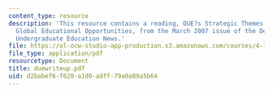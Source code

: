 ```yaml
---
content_type: resource
description: 'This resource contains a reading, DUE?s Strategic Themes: Providing
  Global Educational Opportunities, from the March 2007 issue of the Department of
  Undergraduate Education News.'
file: https://ol-ocw-studio-app-production.s3.amazonaws.com/courses/4-170-ecuador-workshop-fall-2006/d2babef6f620a1d0adff79a0a89a5b64_duewriteup.pdf
file_type: application/pdf
resourcetype: Document
title: duewriteup.pdf
uid: d2babef6-f620-a1d0-adff-79a0a89a5b64
---
```

